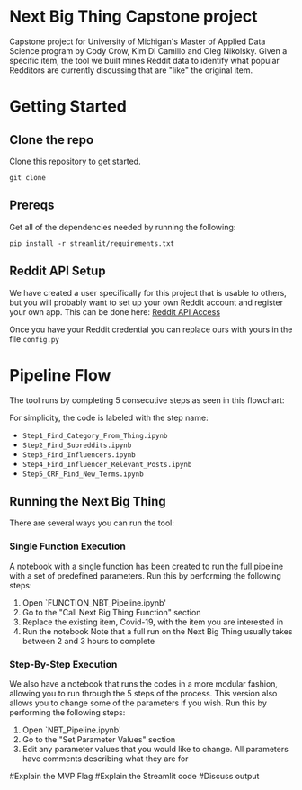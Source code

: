 # Next Big Thing Capstone project
Capstone project for University of Michigan's Master of Applied Data Science program by Cody Crow, Kim Di Camillo and Oleg Nikolsky. 
Given a specific item, the tool we built mines Reddit data to identify what popular Redditors are currently discussing that are "like" the original item.

# Getting Started
## Clone the repo
Clone this repository to get started.
```
git clone 
```

## Prereqs
Get all of the dependencies needed by running the following:
```
pip install -r streamlit/requirements.txt
```

## Reddit API Setup
We have created a user specifically for this project that is usable to others, but you will probably want to set up your own Reddit account and register your own app. 
This can be done here:
[Reddit API Access](https://www.reddit.com/wiki/api) 

Once you have your Reddit credential you can replace ours with yours in the file `config.py`

# Pipeline Flow
The tool runs by completing 5 consecutive steps as seen in this flowchart:

For simplicity, the code is labeled with the step name:
- `Step1_Find_Category_From_Thing.ipynb`
- `Step2_Find_Subreddits.ipynb`
- `Step3_Find_Influencers.ipynb`
- `Step4_Find_Influencer_Relevant_Posts.ipynb`
- `Step5_CRF_Find_New_Terms.ipynb`

## Running the Next Big Thing
There are several ways you can run the tool:

### Single Function Execution
A notebook with a single function has been created to run the full pipeline with a set of predefined parameters. 
Run this by performing the following steps:
1. Open `FUNCTION_NBT_Pipeline.ipynb' 
2. Go to the "Call Next Big Thing Function" section
3. Replace the existing item, Covid-19, with the item you are interested in
4. Run the notebook 
Note that a full run on the Next Big Thing usually takes between 2 and 3 hours to complete

### Step-By-Step Execution
We also have a notebook that runs the codes in a more modular fashion, allowing you to run through the 5 steps of the process. This version also allows you to change some of the parameters if you wish.
Run this by performing the following steps:
1. Open `NBT_Pipeline.ipynb' 
2. Go to the "Set Parameter Values" section
3. Edit any parameter values that you would like to change. All parameters have comments describing what they are for
 


#Explain the MVP Flag
#Explain the Streamlit code
#Discuss output
